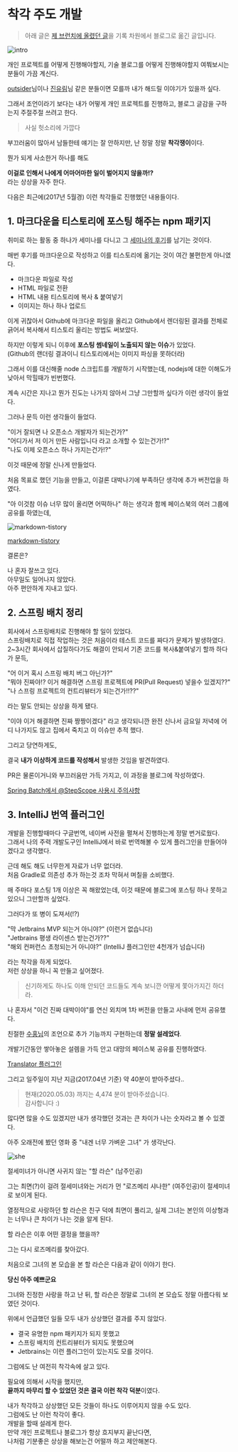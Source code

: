 # 착각 주도 개발

> 아래 글은 [제 브런치에 올렸던 글](https://brunch.co.kr/@jojoldu/7)을 기록 차원에서 블로그로 옮긴 글입니다.

![intro](./images/intro.png)

개인 프로젝트를 어떻게 진행해야할지, 기술 블로그를 어떻게 진행해야할지 여쭤보시는 분들이 가끔 계신다.  
  
[outsider](https://blog.outsider.ne.kr/)님이나 [진유림](https://milooy.wordpress.com/)님 같은 분들이면 모를까 내가 해드릴 이야기가 있을까 싶다.  
  
그래서 조언이라기 보다는 내가 어떻게 개인 프로젝트를 진행하고, 블로그 글감을 구하는지 주절주절 쓰려고 한다.  
  
> 사실 헛소리에 가깝다


부끄러움이 많아서 남들한테 얘기는 잘 안하지만, 난 정말 정말 **착각쟁이**이다.  
  
뭔가 되게 사소한거 하나를 해도  
  
**이걸로 인해서 나에게 어마어마한 일이 벌어지지 않을까!?**  
라는 상상을 자주 한다.  
  
다음은 최근에(2017년 5월경) 이런 착각들로 진행했던 내용들이다.

## 1. 마크다운을 티스토리에 포스팅 해주는 npm 패키지

취미로 하는 활동 중 하나가 세미나를 다니고 그 [세미나의 후기](http://jojoldu.tistory.com/category/%ED%9B%84%EA%B8%B0/%EC%84%B8%EB%AF%B8%EB%82%98)를 남기는 것이다.
  
매번 후기를 마크다운으로 작성하고 이를 티스토리에 옮기는 것이 여간 불편한게 아니였다.  
  
* 마크다운 파일로 작성
* HTML 파일로 전환
* HTML 내용 티스토리에 복사 & 붙여넣기 
* 이미지는 하나 하나 업로드

이게 귀찮아서 Github에 마크다운 파일을 올리고 Github에서 렌더링된 결과를 전체로 긁어서 복사해서 티스토리 올리는 방법도 써보았다.  
  
하지만 이렇게 되니 이후에 **포스팅 썸네일이 노출되지 않는 이슈**가 있었다.  
(Github의 랜더링 결과이니 티스토리에서는 이미지 파싱을 못하더라)  
  
그래서 이를 대신해줄 node 스크립트를 개발하기 시작했는데,  nodejs에 대한 이해도가 낮아서 막힐때가 빈번했다.  
  
계속 시간은 지나고 뭔가 진도는 나가지 않아서 그냥 그만할까 싶다가 이런 생각이 들었다.  
  
그러나 문득 이런 생각들이 들었다.  
  
"이거 잘되면 나 오픈소스 개발자가 되는건가?"  
"어디가서 저 이거 만든 사람입니다 라고 소개할 수 있는건가!?"  
"나도 이제 오픈소스 하나 가지는건가!?"  
  
이것 때문에 정말 신나게 만들었다.  
  
처음 목표로 했던 기능을 만들고, 이걸론 대박나기에 부족하단 생각에 추가 버전업을 하였다.  
  
"아 이것참 이슈 너무 많이 올리면 어떡하나" 하는 생각과 함께 페이스북의 여러 그룹에 공유를 하였는데,

![markdown-tistory](./images/markdown-tistory.png)

[markdown-tistory](https://www.npmjs.com/package/markdown-tistory)

결론은?  
  
나 혼자 잘쓰고 있다.  
아무일도 일어나지 않았다.  
아주 편안하게 지내고 있다.  

## 2. 스프링 배치 정리

회사에서 스프링배치로 진행해야 할 일이 있었다.  
스프링배치로 직접 작업하는 것은 처음이라 테스트 코드를 짜다가 문제가 발생하였다.  
2~3시간 회사에서 삽질하다가도 해결이 안되서 기존 코드를 복사&붙여넣기 할까 하다가 문득,  

"어 이거 혹시 스프링 배치 버그 아닌가?"  
"뭐야 진짜야!? 이거 해결하면 스프링 프로젝트에 PR(Pull Request) 넣을수 있겠지??"  
"나 스프링 프로젝트의 컨트리뷰터가 되는건가!!??"  
  
라는 말도 안되는 상상을 하게 됐다.  
  
"이야 이거 해결하면 진짜 짱짱이겠다" 라고 생각되니깐 완전 신나서 금요일 저녁에 어디 나가지도 않고 집에서 죽치고 이 이슈만 추적 했다.  
  
그리고 당연하게도,  
  
결국 **내가 이상하게 코드를 작성해서** 발생한 것임을 발견하였다.  
  
PR은 물론이거니와 부끄러움만 가득 가지고, 이 과정을 블로그에 작성하였다.  

[Spring Batch에서 @StepScope 사용시 주의사항](http://jojoldu.tistory.com/132)

## 3. IntelliJ 번역 플러그인

개발을 진행할때마다 구글번역, 네이버 사전을 펼쳐서 진행하는게 정말 번거로웠다.  
그래서 나의 주력 개발도구인 IntelliJ에서 바로 번역해볼 수 있게 플러그인을 만들어야겠다고 생각했다.  
  
근데 해도 해도 너무한게 자료가 너무 없더라.  
처음 Gradle로 의존성 추가 하는것 조차 막혀서 며칠을 소비했다.  
  
매 주마다 포스팅 1개 이상은 꼭 해왔었는데, 이것 때문에 블로그에 포스팅 하나 못하고 있으니 그만할까 싶었다.  
  
그러다가 또 병이 도져서(!?)  
  
"막 Jetbrains MVP 되는거 아니야?" (이런거 없습니다)  
"Jetbrains 평생 라이센스 받는건가??"  
"해외 컨퍼런스 초청되는거 아니야?" (IntelliJ 플러그인만 4천개가 넘습니다)  
  
라는 착각을 하게 되었다.  
저런 상상을 하니 꼭 만들고 싶어졌다.  

> 신기하게도 하나도 이해 안되던 코드들도 계속 보니깐 어떻게 쫓아가지긴 하더라.

나 혼자서 "이건 진짜 대박이야"를 연신 외치며 1차 버전을 만들고 사내에 먼저 공유했다.  
  
친절한 [수홍님](https://brunch.co.kr/@sbcoba/)의 조언으로 추가 기능까지 구현하는데 **정말 설레었다**.  
  
개발기간동안 쌓아놓은 설렘을 가득 안고 대망의 페이스북 공유를 진행하였다.  

[Translator 플러그인](https://plugins.jetbrains.com/plugin/9690-translator)

그리고 일주일이 지난 지금(2017.04년 기준) 약 40분이 받아주셨다..

> 현재(2020.05.03) 까지는 4,474 분이 받아주셨습니다.  
> 감사합니다 :)

많다면 많을 수도 있겠지만 내가 생각했던 것과는 큰 차이가 나는 숫자라고 볼 수 있겠다.  


아주 오래전에 봤던 영화 중 "내겐 너무 가벼운 그녀" 가 생각난다. 

![she](./images/she.png)

절세미녀가 아니면 사귀지 않는 "할 라슨" (남주인공)  
  
그는 최면(?)이 걸려 절세미녀와는 거리가 먼 "로즈메리 샤나한" (여주인공)이 절세미녀로 보이게 된다.  
  
열정적으로 사랑하던 할 라슨은 친구 덕에 최면이 풀리고, 실제 그녀는 본인의 이상형과는 너무나 큰 차이가 나는 것을 알게 된다.  
  
할 라슨은 이후 어떤 결정을 했을까?  
  
그는 다시 로즈메리를 찾아갔다.  
  
처음으로 그녀의 본 모습을 본 할 라슨은 다음과 같이 이야기 한다.

**당신 아주 예쁘군요**  
  
그녀와 진정한 사랑을 하고 난 뒤, 할 라슨은 정말로 그녀의 본 모습도 정말 아름다워 보였던 것이다.  
  
  
위에서 언급했던 일들 모두 내가 상상했던 결과를 주지 않았다.
  
* 결국 유명한 npm 패키지가 되지 못했고
* 스프링 배치의 컨트리뷰터가 되지도 못했으며
* Jetbrains는 이런 플러그인이 있는지도 모를 것이다.

그럼에도 난 여전히 착각속에 살고 있다.  
  
필요에 의해서 시작을 했지만,  
**끝까지 마무리 할 수 있었던 것은 결국 이런 착각 덕분**이였다.  
  
내가 착각하고 상상했던 모든 것들이 하나도 이루어지지 않을 수도 있다.  
그럼에도 난 이런 착각이 좋다.  
개발을 할때 설레게 한다.  
만약 개인 프로젝트나 블로그가 항상 흐지부지 끝난다면,  
나처럼 기분좋은 상상을 해보는건 어떨까 하고 제안해본다.  



